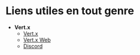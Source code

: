 # Liens utiles en tout genre

- **Vert.x**
  - [Vert.x](https://vertx.io/docs/5.0.0.CR5/)
  - [Vert.x Web](https://vertx.io/docs/5.0.0.CR5/vertx-web/java/)
  - [Discord](https://discord.gg/6ry7aqPWXy)